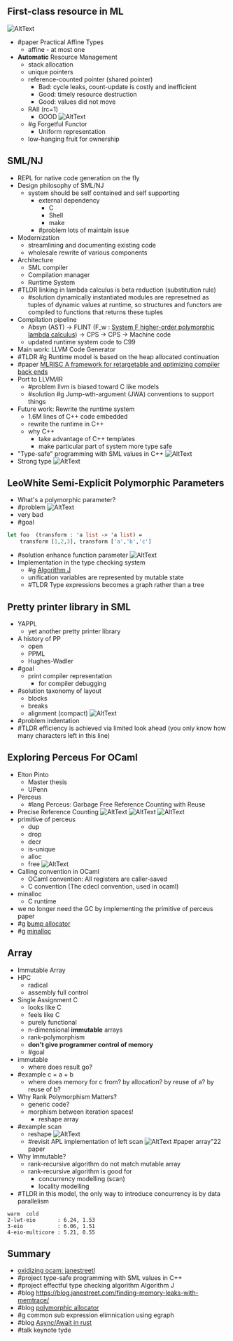 ## First-class resource in ML
![AltText](./Pasted_image_20230908091618.png)
- #paper Practical Affine Types
    - affine - at most one
- **Automatic** Resource Management
    - stack allocation
    - unique pointers
    - reference-counted pointer (shared pointer)
        - Bad: cycle leaks, count-update is costly and inefficient
        - Good: timely resource destruction
        - Good: values did not move
    - RAII (rc=1)
        - GOOD
    ![AltText](./Pasted_image_20230908092502.png)
    - #g Forgetful Functor
        - Uniform representation  
    - low-hanging fruit for ownership

## SML/NJ
- REPL for native code generation on the fly
- Design philosophy of SML/NJ
    - system should be self contained and self supporting
        - external dependency
            - C
            - Shell
            - make
        - #problem lots of maintain issue 
- Modernization
    - streamlining and documenting existing code
    - wholesale rewrite of various components
- Architecture
    - SML compiler
    - Compilation manager
    - Runtime System
- #TLDR linking in lambda calculus is beta reduction (substitution rule)
    - #solution dynamically instantiated modules are represetned as tuples of dynamic values at runtime,  so structures and functors are compiled to functions that returns these tuples  
- Compilation pipeline
    - Absyn (AST) -> FLINT (F_w : [System F higher-order polymorphic lambda calculus](https://en.wikipedia.org/wiki/System_F#:~:text=Girard%2DReynolds%20Isomorphism.-,System%20Fω,a%20different%2C%20more%20complex%20system.)) -> CPS -> CPS -> Machine code
    - updated runtime system code to C99
- Main work: LLVM Code Generator
- #TLDR #g Runtime model is based on the heap allocated continuation
- #paper [MLRISC A framework for retargetable and optimizing compiler back ends](https://www.beroal.in.ua/prg/mlrisc/doc/mlrisc.pdf)
- Port to LLVM/IR
    - #problem  llvm is biased toward C like models
    - #solution #g Jump-wth-argument (JWA) conventions to support things
- Future work: Rewrite the runtime system
    - 1.6M lines of C++ code embedded
    - rewrite the runtime in C++
    - why C++
        - take advantage of C++ templates
        - make particular part of system more type safe
- "Type-safe" programming with SML values in C++
 ![AltText](./Pasted_image_20230908100326.png)
- Strong type
![AltText](./Pasted_image_20230908100356.png)

## LeoWhite Semi-Explicit Polymorphic Parameters
- What's a polymorphic parameter?
- #problem
![AltText](./Pasted_image_20230908101147.png)
- very bad
- #goal 
```OCaml
let foo  (transform : 'a list -> 'a list) = 
    transform [1,2,3], transform ['a','b','c']
```
- #solution enhance function parameter
![AltText](./Pasted_image_20230908101336.png)
- Implementation in the type checking system
    - #g [Algorithm J](https://en.wikipedia.org/wiki/Hindley–Milner_type_system#Algorithm_J)
    - unification variables are represented by mutable state
    - #TLDR Type expressions becomes a graph rather than a tree

## Pretty printer library in SML
- YAPPL
    - yet another pretty printer library
- A history of PP
    - open
    - PPML
    - Hughes-Wadler
- #goal 
    - print compiler representation
        - for compiler debugging
- #solution taxonomy of layout
    - blocks
    - breaks
    - alignment (compact)
![AltText](./Pasted_image_20230908111546.png)
- #problem indentation
- #TLDR efficiency is achieved via limited look ahead (you only know how many characters left in this line)

## Exploring Perceus For OCaml
- Elton Pinto
    - Master thesis
    - UPenn
- Perceus
    - #lang Perceus: Garbage Free Reference Counting with Reuse
- Precise Reference Counting
![AltText](./Pasted_image_20230908113754.png)
![AltText](./Pasted_image_20230908114632.png)
![AltText](./Pasted_image_20230908114917.png)
- primitive of perceus
    - dup
    - drop
    - decr
    - is-unique
    - alloc
    - free
![AltText](./Pasted_image_20230908114034.png)
- Calling convention in OCaml
    - OCaml convention: All registers are caller-saved
    - C convention (The cdecl convention, used in ocaml)
- minalloc
    - C runtime
- we no longer need the GC by implementing the primitive of perceus paper
- #g [bump allocator](https://os.phil-opp.com/allocator-designs/#bump-allocator)
- #g [minalloc](https://github.com/microsoft/mimalloc)

## Array
- Immutable Array
- HPC
    - radical
    - assembly full control
- Single Assignment C
    - looks like C
    - feels like C
    - purely functional
    - n-dimensional **immutable** arrays
    - rank-polymorphism
    - **don't give programmer control of memory**
    - #goal 
- immutable
    - where does result go?
- #example c = a + b
    - where does memory for c from? by allocation? by reuse of a? by reuse of b?
- Why Rank Polymorphism Matters?
    - generic code?
    - morphism between iteration spaces!
        - reshape array
- #example scan
    - reshape
![AltText](./Pasted_image_20230908121839.png)
    - #revisit APL implementation of left scan
![AltText](./Pasted_image_20230908122023.png)
#paper array"22 paper
- Why Immutable?
    - rank-recursive algorithm do not match mutable array 
    - rank-recursive algorithm is good for
        - concurrency modelling (scan)
        - locality modelling
- #TLDR  in this model, the only way to introduce concurrency is by data parallelism
```
warm  cold
2-lwt-eio       : 6.24, 1.53
3-eio           : 6.06, 1.51
4-eio-multicore : 5.21, 0.55
```
## Summary
- [oxidizing ocam: janestreetl](https://blog.janestreet.com/oxidizing-ocaml-locality/)
- #project type-safe programming with SML values in C++
- #project effectful type checking algorithm Algorithm J
- #blog https://blog.janestreet.com/finding-memory-leaks-with-memtrace/
- #blog [polymorphic allocator](https://badlydrawnrod.github.io/posts/2021/12/28/allocators/)
- #g common sub expression elimnication using egraph
- #blog [Async/Await in rust](https://os.phil-opp.com/async-await/)
- #talk keynote tyde